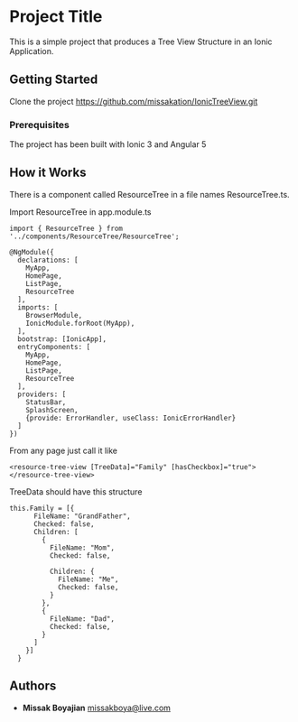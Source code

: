 # Project Title

This is a simple project that produces a Tree View Structure in an Ionic Application.

## Getting Started

Clone the project https://github.com/missakation/IonicTreeView.git

### Prerequisites

The project has been built with Ionic 3 and Angular 5

## How it Works

There is a component called ResourceTree in a file names ResourceTree.ts.

Import ResourceTree in app.module.ts
```
import { ResourceTree } from '../components/ResourceTree/ResourceTree';

@NgModule({
  declarations: [
    MyApp,
    HomePage,
    ListPage,
    ResourceTree
  ],
  imports: [
    BrowserModule,
    IonicModule.forRoot(MyApp),
  ],
  bootstrap: [IonicApp],
  entryComponents: [
    MyApp,
    HomePage,
    ListPage,
    ResourceTree
  ],
  providers: [
    StatusBar,
    SplashScreen,
    {provide: ErrorHandler, useClass: IonicErrorHandler}
  ]
})

```

From any page just call it like 

```
<resource-tree-view [TreeData]="Family" [hasCheckbox]="true"></resource-tree-view>
```

TreeData should have this structure

```
this.Family = [{
      FileName: "GrandFather",
      Checked: false,
      Children: [
        {
          FileName: "Mom",
          Checked: false,

          Children: {
            FileName: "Me",
            Checked: false,
          }
        },
        {
          FileName: "Dad",
          Checked: false,
        }
      ]
    }]
  }
```

## Authors

* **Missak Boyajian** missakboya@live.com
